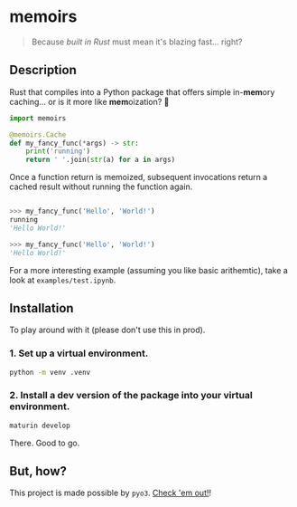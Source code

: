 # memoirs
> Because _built in Rust_ must mean it's blazing fast... right?

## Description

Rust that compiles into a Python package that offers simple in-**mem**ory caching...
or is it more like **mem**oization? 🤔

```python
import memoirs

@memoirs.Cache
def my_fancy_func(*args) -> str:
    print('running') 
    return ' '.join(str(a) for a in args)

```

Once a function return is memoized, subsequent invocations return a cached result without running the function again.

```python

>>> my_fancy_func('Hello', 'World!') 
running
'Hello World!'

>>> my_fancy_func('Hello', 'World!') 
'Hello World!'

```

For a more interesting example (assuming you like basic arithemtic), take a look at `examples/test.ipynb`.

## Installation

To play around with it (please don't use this in prod).

### 1. Set up a virtual environment.

```bash
python -m venv .venv

```

### 2. Install a dev version of the package into your virtual environment.

```bash
maturin develop

```

There. Good to go.

## But, how?

This project is made possible by `pyo3`. [Check 'em out!](https://github.com/PyO3)!

